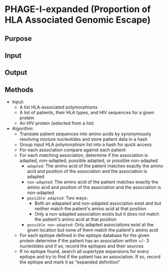 # PHAGE-I-expanded (Proportion of HLA Associated Genomic Escape)

## Purpose

## Input

## Output

## Methods
  * Input:
    * A list HLA-associated polymorphisms
    * A list of patients, their HLA types, and HIV sequences for a given protein
    * An HIV protein (selected from a list)
  * Algorithm:
    * Translate patient sequences into amino acids by synonymously resolving mixture nucleotides and store patient data in a hash
    * Group input HLA polymorphism list into a hash for quick access
    * For each association compare against each patient
    * For each matching association, determine if the association is adapted, non-adapted, possible adapted, or possible non-adapted
      * `adapted`: The amino acid of the patient matches exactly the amino acid and position of the association and the association is adapted
      * `non-adapted`: The amino acid of the patient matches exactly the amino acid and position of the association and the association is non-adapted
      * `possible adapted`: Two ways:
        * Both an adapated and non-adapted association exist and but neither match the patient's amino acid at that position
        * Only a non-adapted association exists but it does not match the patient's amino acid at that position
      * `possible non-adapted`: Only adapted associations exist at the given location but none of them match the patient's amino acid
    * For each epitope defined in the epitope database for the given protein determine if the patient has an association within +/- 3 nucleotides and if so, record the epitopes and their sources
    * If no epitope found, search all supertype expansions for every epitope and try to find if the patient has an association. If so, record the epitope and mark it as "expanded definition"
